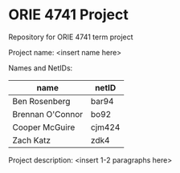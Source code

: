 # ORIE 4741 Project
Repository for ORIE 4741 term project

Project name: \<insert name here\>

Names and NetIDs:

name | netID
-|-
Ben Rosenberg | bar94
Brennan O'Connor | bo92
Cooper McGuire | cjm424
Zach Katz | zdk4
  
Project description: <insert 1-2 paragraphs here>
